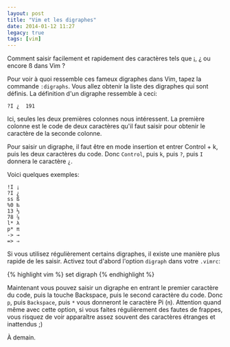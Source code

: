 ```yaml
---
layout: post
title: "Vim et les digraphes"
date: 2014-01-12 11:27
legacy: true
tags: [vim]
---
```




Comment saisir facilement et rapidement des caractères tels que ¡, ¿ ou encore
ß dans Vim ?

<!-- more -->

Pour voir à quoi ressemble ces fameux digraphes dans Vim, tapez la commande
`:digraphs`. Vous allez obtenir la liste des digraphes qui sont définis.
La définition d'un digraphe ressemble à ceci:

    ?I ¿  191

Ici, seules les deux premières colonnes nous intéressent. La première colonne
est le code de deux caractères qu'il faut saisir pour obtenir le caractère 
de la seconde colonne.

Pour saisir un digraphe, il faut être en mode insertion et entrer
Control + k, puis les deux caractères du code. Donc `Control`, puis `k`,
puis `?`, puis `I` donnera le caractère `¿`.

Voici quelques exemples:

    !I ¡
    ?I ¿
    ss ß
    %0 ‰
    13 ⅓
    78 ⅞
    l* λ
    p* π
    -> →
    => ⇒

Si vous utilisez régulièrement certains digraphes, il existe une manière
plus rapide de les saisir. Activez tout d'abord l'option `digraph` dans
votre `.vimrc`:

{% highlight vim %}
set digraph
{% endhighlight %}

Maintenant vous pouvez saisir un digraphe en entrant le premier caractère
du code, puis la touche Backspace, puis le second caractère du code.
Donc `p`, puis `Backspace`, puis `*` vous donneront le caractère Pi (`π`).
Attention quand même avec cette option, si vous faites régulièrement des
fautes de frappes, vous risquez de voir apparaître assez souvent des caractères
étranges et inattendus ;)



À demain.




